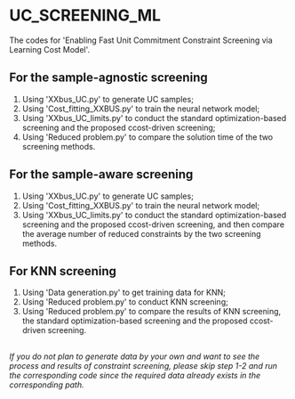 # UC_SCREENING_ML
The codes for 'Enabling Fast Unit Commitment Constraint Screening via Learning Cost Model'.

## For the sample-agnostic screening

1. Using 'XXbus_UC.py' to generate UC samples;
2. Using 'Cost_fitting_XXBUS.py' to train the neural network model;
3. Using 'XXbus_UC_limits.py' to conduct the standard optimization-based screening and the proposed ccost-driven screening;
4. Using 'Reduced problem.py' to compare the solution time of the two screening methods.

## For the sample-aware screening

1. Using 'XXbus_UC.py' to generate UC samples;
2. Using 'Cost_fitting_XXBUS.py' to train the neural network model;
3. Using 'XXbus_UC_limits.py' to conduct the standard optimization-based screening and the proposed ccost-driven screening, and then compare the average number of reduced constraints by the two screening methods.

## For KNN screening

1. Using 'Data generation.py' to get training data for KNN;
2. Using 'Reduced problem.py' to conduct KNN screening;
2. Using 'Reduced problem.py' to compare the results of KNN screening, the standard optimization-based screening and the proposed ccost-driven screening.

##
_If you do not plan to generate data by your own and want to see the process and results of constraint screening, please skip step 1-2 and run the corresponding code since
the required data already exists in the corresponding path._ 
